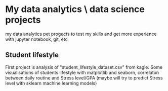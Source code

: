 # My data analytics \ data science projects
my data analytics pet progects to test my skills and get more experience with jupyter notebook, git, etc

## Student lifestyle
First project is analysis of "student_lifestyle_dataset.csv" from kagle. Some visualisations of students lifestyle with matplotlib and seaborn, correlaton between daily routine and Stress level/GPA (maybe will try to predict Stress level with sklearn machine learning models)
